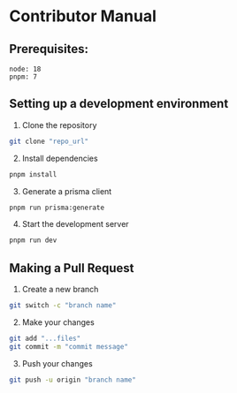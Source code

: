 # Contributor Manual

## Prerequisites:

```
node: 18
pnpm: 7
```

## Setting up a development environment

1. Clone the repository

```bash
git clone "repo_url"
```

2. Install dependencies

```bash
pnpm install
```

3. Generate a prisma client

```bash
pnpm run prisma:generate
```

4. Start the development server

```bash
pnpm run dev
```

## Making a Pull Request

1. Create a new branch

```bash
git switch -c "branch name"
```

2. Make your changes

```bash
git add "...files"
git commit -m "commit message"
```

3. Push your changes

```bash
git push -u origin "branch name"
```
